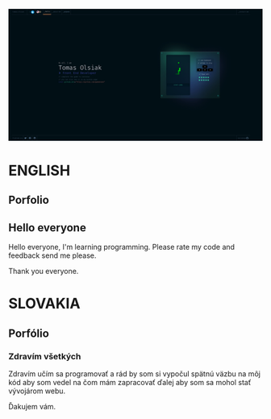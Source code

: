 ![alt text](./vite-project/src//img/firstLook/firstScreen.png)

# ENGLISH

## Porfolio

## Hello everyone

Hello everyone, I'm learning programming. Please rate my code and feedback send me please.

<!-- Send Link For my portfolio
Check my [Porfolio](https://katzohub.github.io/Portfolio-App/indexEN.html)
 -->

Thank you everyone.

# SLOVAKIA

## Porfólio

### Zdravím všetkých

Zdravím učím sa programovať a rád by som si vypočul spätnú väzbu na môj kód aby som vedel na čom mám zapracovať ďalej aby som sa mohol stať vývojárom webu.

<!-- Send Link For my portfolio
Pozri moje [Porfólio](https://katzohub.github.io/Portfolio-App/)
 -->

Ďakujem vám.
